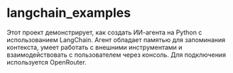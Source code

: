 # langchain_examples
Этот проект демонстрирует, как создать ИИ-агента на Python с использованием LangChain. Агент обладает памятью для запоминания контекста, умеет работать с внешними инструментами и взаимодействовать с пользователем через консоль. Для подключения используется OpenRouter.
